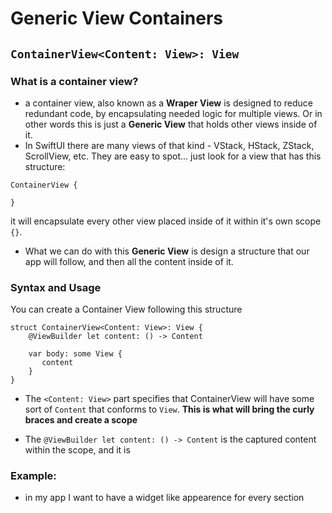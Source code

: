 # Generic View Containers 
## ```ContainerView<Content: View>: View```

### What is a container view?
- a container view, also known as a **Wraper View** is designed to reduce redundant code, by encapsulating needed logic for multiple views. Or in other words this is just a **Generic View** that holds other views inside of it.
- In SwiftUI there are many views of that kind - VStack, HStack, ZStack, ScrollView, etc. They are easy to spot... just look for a view that has this structure:
```
ContainerView {

}
```
it will encapsulate every other view placed inside of it within it's own scope ```{}```.

- What we can do with this **Generic View** is design a structure that our app will follow, and then all the content inside of it.

### Syntax and Usage

You can create a Container View following this structure

```
struct ContainerView<Content: View>: View {
    @ViewBuilder let content: () -> Content
    
    var body: some View {
       content
    }
}

```

- The ```<Content: View>``` part specifies that ContainerView will have some sort of ```Content``` that conforms to ```View```.
**This is what will bring the curly braces and create a scope**

- The ```@ViewBuilder let content: () -> Content``` is the captured content within the scope, and it is 

  
### Example: 
* in my app I want to have a widget like appearence for every section




